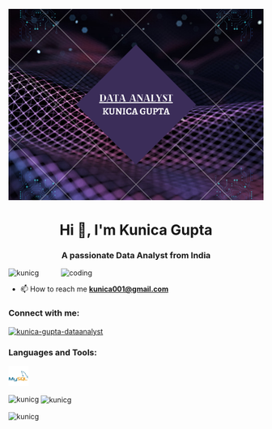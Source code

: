 ![logo](https://github.com/kunicg/kunicg/blob/main/DATA%20ANALYST%20KUNICA%20GUPTA.png)
<h1 align="center">Hi 👋, I'm Kunica Gupta</h1>
<h3 align="center">A passionate Data Analyst from India</h3>

<img align="right" alt="coding" width="400" src="https://www.google.com/url?sa=i&url=https%3A%2F%2Fwww.pinterest.com%2Fpin%2F567523990538356835%2F&psig=AOvVaw0MlbcOSX37uVUTGiu5A7R3&ust=1674806555128000&source=images&cd=vfe&ved=0CA8QjRxqFwoTCMCWirrj5PwCFQAAAAAdAAAAABAE">

<p align="left"> <img src="https://komarev.com/ghpvc/?username=kunicg&label=Profile%20views&color=0e75b6&style=flat" alt="kunicg" /> </p>

- 📫 How to reach me **kunica001@gmail.com**

<h3 align="left">Connect with me:</h3>
<p align="left">
<a href="https://linkedin.com/in/kunica-gupta-dataanalyst" target="blank"><img align="center" src="https://raw.githubusercontent.com/rahuldkjain/github-profile-readme-generator/master/src/images/icons/Social/linked-in-alt.svg" alt="kunica-gupta-dataanalyst" height="30" width="40" /></a>
</p>

<h3 align="left">Languages and Tools:</h3>
<p align="left"> <a href="https://www.mysql.com/" target="_blank" rel="noreferrer"> <img src="https://raw.githubusercontent.com/devicons/devicon/master/icons/mysql/mysql-original-wordmark.svg" alt="mysql" width="40" height="40"/> </a> </p>

<p><img align="left" src="https://github-readme-stats.vercel.app/api/top-langs?username=kunicg&show_icons=true&locale=en&layout=compact" alt="kunicg" /></p>

<p>&nbsp;<img align="center" src="https://github-readme-stats.vercel.app/api?username=kunicg&show_icons=true&locale=en" alt="kunicg" /></p>

<p><img align="center" src="https://github-readme-streak-stats.herokuapp.com/?user=kunicg&" alt="kunicg" /></p>
